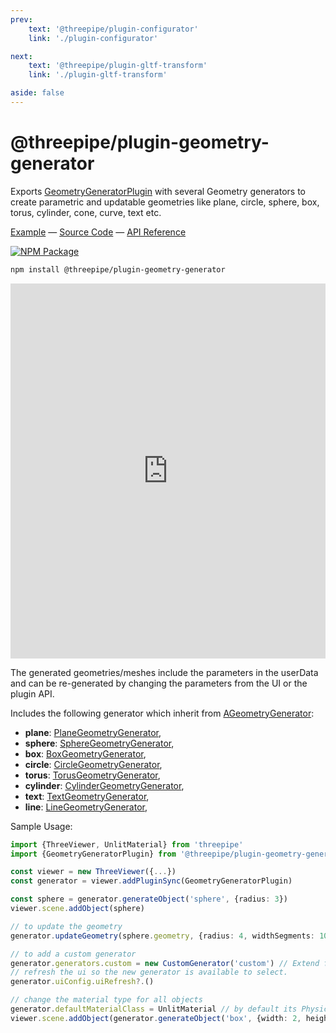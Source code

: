 ```yaml
---
prev: 
    text: '@threepipe/plugin-configurator'
    link: './plugin-configurator'

next: 
    text: '@threepipe/plugin-gltf-transform'
    link: './plugin-gltf-transform'

aside: false
---
```


# @threepipe/plugin-geometry-generator

Exports [GeometryGeneratorPlugin](https://threepipe.org/plugins/geometry-generator/docs/classes/BlendLoadPlugin.html) with several Geometry generators to create parametric and updatable geometries like plane, circle, sphere, box, torus, cylinder, cone, curve, text etc.

[Example](https://threepipe.org/examples/#geometry-generator-plugin/) &mdash;
[Source Code](https://github.com/repalash/threepipe/blob/master/plugins/geometry-generator/src/index.ts) &mdash;
[API Reference](https://threepipe.org/plugins/geometry-generator/docs)

[![NPM Package](https://img.shields.io/npm/v/@threepipe/plugin-geometry-generator.svg)](https://www.npmjs.com/package/@threepipe/plugin-geometry-generator)

```bash
npm install @threepipe/plugin-geometry-generator
```

<iframe src="https://threepipe.org/examples/geometry-generator-plugin/" style="width:100%;min-height:600px;border:none;" loading="lazy" title="Threepipe Geometry Generator Plugin"></iframe>

The generated geometries/meshes include the parameters in the userData and can be re-generated by changing the parameters from the UI or the plugin API.

Includes the following generator which inherit from [AGeometryGenerator](https://threepipe.org/plugins/geometry-generator/docs/classes/AGeometryGenerator.html):
- **plane**: [PlaneGeometryGenerator](https://threepipe.org/plugins/geometry-generator/docs/classes/PlaneGeometryGenerator),
- **sphere**: [SphereGeometryGenerator](https://threepipe.org/plugins/geometry-generator/docs/classes/SphereGeometryGenerator),
- **box**: [BoxGeometryGenerator](https://threepipe.org/plugins/geometry-generator/docs/classes/BoxGeometryGenerator),
- **circle**: [CircleGeometryGenerator](https://threepipe.org/plugins/geometry-generator/docs/classes/CircleGeometryGenerator),
- **torus**: [TorusGeometryGenerator](https://threepipe.org/plugins/geometry-generator/docs/classes/TorusGeometryGenerator),
- **cylinder**: [CylinderGeometryGenerator](https://threepipe.org/plugins/geometry-generator/docs/classes/CylinderGeometryGenerator),
- **text**: [TextGeometryGenerator](https://threepipe.org/plugins/geometry-generator/docs/classes/TextGeometryGenerator),
- **line**: [LineGeometryGenerator](https://threepipe.org/plugins/geometry-generator/docs/classes/LineGeometryGenerator),


Sample Usage:

```typescript
import {ThreeViewer, UnlitMaterial} from 'threepipe'
import {GeometryGeneratorPlugin} from '@threepipe/plugin-geometry-generator'

const viewer = new ThreeViewer({...})
const generator = viewer.addPluginSync(GeometryGeneratorPlugin)

const sphere = generator.generateObject('sphere', {radius: 3})
viewer.scene.addObject(sphere)

// to update the geometry
generator.updateGeometry(sphere.geometry, {radius: 4, widthSegments: 100})

// to add a custom generator
generator.generators.custom = new CustomGenerator('custom') // Extend from AGeometryGenerator or implement GeometryGenerator interface
// refresh the ui so the new generator is available to select.
generator.uiConfig.uiRefresh?.()

// change the material type for all objects
generator.defaultMaterialClass = UnlitMaterial // by default its PhysicalMaterial
viewer.scene.addObject(generator.generateObject('box', {width: 2, height: 2, depth: 2}))

```
